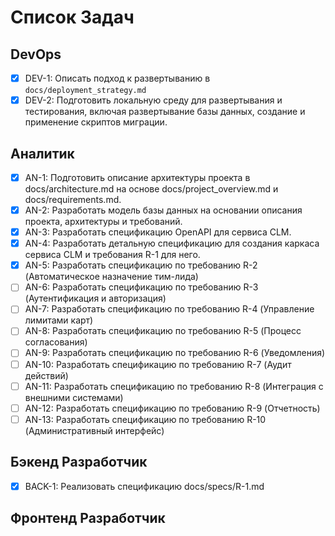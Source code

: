 # Список Задач

## DevOps

- [x] DEV-1: Описать подход к развертыванию в `docs/deployment_strategy.md`
- [x] DEV-2: Подготовить локальную среду для развертывания и тестирования, включая развертывание базы данных, создание и применение скриптов миграции.

## Аналитик

- [x] AN-1: Подготовить описание архитектуры проекта в docs/architecture.md на основе docs/project_overview.md и docs/requirements.md.
- [x] AN-2: Разработать модель базы данных на основании описания проекта, архитектуры и требований.
- [x] AN-3: Разработать спецификацию OpenAPI для сервиса CLM.
- [x] AN-4: Разработать детальную спецификацию для создания каркаса сервиса CLM и требования R-1 для него.
- [x] AN-5: Разработать спецификацию по требованию R-2 (Автоматическое назначение тим-лида)
- [ ] AN-6: Разработать спецификацию по требованию R-3 (Аутентификация и авторизация)
- [ ] AN-7: Разработать спецификацию по требованию R-4 (Управление лимитами карт)
- [ ] AN-8: Разработать спецификацию по требованию R-5 (Процесс согласования)
- [ ] AN-9: Разработать спецификацию по требованию R-6 (Уведомления)
- [ ] AN-10: Разработать спецификацию по требованию R-7 (Аудит действий)
- [ ] AN-11: Разработать спецификацию по требованию R-8 (Интеграция с внешними системами)
- [ ] AN-12: Разработать спецификацию по требованию R-9 (Отчетность)
- [ ] AN-13: Разработать спецификацию по требованию R-10 (Административный интерфейс)
    
## Бэкенд Разработчик

- [x] BACK-1: Реализовать спецификацию docs/specs/R-1.md

## Фронтенд Разработчик

<!-- - [ ] FRONT-1: -->
